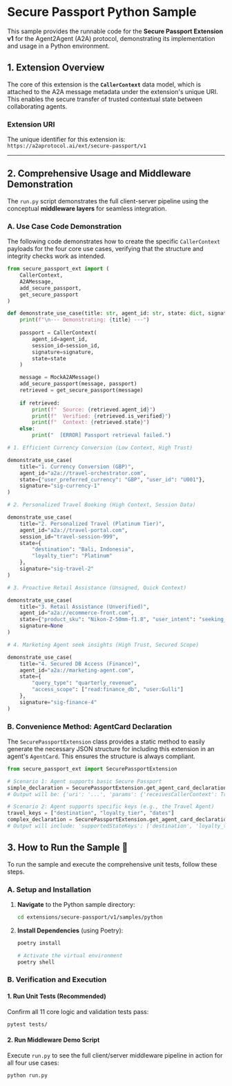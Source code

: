 # Secure Passport Python Sample

This sample provides the runnable code for the **Secure Passport Extension v1** for the Agent2Agent (A2A) protocol, demonstrating its implementation and usage in a Python environment.

## 1. Extension Overview

The core of this extension is the **`CallerContext`** data model, which is attached to the A2A message metadata under the extension's unique URI. This enables the secure transfer of trusted contextual state between collaborating agents.

### Extension URI

The unique identifier for this extension is:
`https://a2aprotocol.ai/ext/secure-passport/v1`

---

## 2. Comprehensive Usage and Middleware Demonstration

The `run.py` script demonstrates the full client-server pipeline using the conceptual **middleware layers** for seamless integration.

### A. Use Case Code Demonstration

The following code demonstrates how to create the specific `CallerContext` payloads for the four core use cases, verifying that the structure and integrity checks work as intended.

```python
from secure_passport_ext import (
    CallerContext, 
    A2AMessage, 
    add_secure_passport, 
    get_secure_passport
)

def demonstrate_use_case(title: str, agent_id: str, state: dict, signature: str | None = None, session_id: str | None = None):
    print(f"\n--- Demonstrating: {title} ---")
    
    passport = CallerContext(
        agent_id=agent_id,
        session_id=session_id,
        signature=signature,
        state=state
    )

    message = MockA2AMessage()
    add_secure_passport(message, passport)
    retrieved = get_secure_passport(message)
    
    if retrieved:
        print(f"  Source: {retrieved.agent_id}")
        print(f"  Verified: {retrieved.is_verified}")
        print(f"  Context: {retrieved.state}")
    else:
        print("  [ERROR] Passport retrieval failed.")

# 1. Efficient Currency Conversion (Low Context, High Trust)

demonstrate_use_case(
    title="1. Currency Conversion (GBP)",
    agent_id="a2a://travel-orchestrator.com",
    state={"user_preferred_currency": "GBP", "user_id": "U001"},
    signature="sig-currency-1"
)

# 2. Personalized Travel Booking (High Context, Session Data)

demonstrate_use_case(
    title="2. Personalized Travel (Platinum Tier)",
    agent_id="a2a://travel-portal.com",
    session_id="travel-session-999",
    state={
        "destination": "Bali, Indonesia",
        "loyalty_tier": "Platinum"
    },
    signature="sig-travel-2"
)

# 3. Proactive Retail Assistance (Unsigned, Quick Context)

demonstrate_use_case(
    title="3. Retail Assistance (Unverified)",
    agent_id="a2a://ecommerce-front.com",
    state={"product_sku": "Nikon-Z-50mm-f1.8", "user_intent": "seeking_reviews"},
    signature=None
)

# 4. Marketing Agent seek insights (High Trust, Secured Scope)

demonstrate_use_case(
    title="4. Secured DB Access (Finance)",
    agent_id="a2a://marketing-agent.com",
    state={
        "query_type": "quarterly_revenue",
        "access_scope": ["read:finance_db", "user:Gulli"]
    },
    signature="sig-finance-4"
)
```

### B. Convenience Method: AgentCard Declaration

The `SecurePassportExtension` class provides a static method to easily generate the necessary JSON structure for including this extension in an agent's `AgentCard`. This ensures the structure is always compliant.

```python
from secure_passport_ext import SecurePassportExtension

# Scenario 1: Agent supports basic Secure Passport
simple_declaration = SecurePassportExtension.get_agent_card_declaration()
# Output will be: {'uri': '...', 'params': {'receivesCallerContext': True}}

# Scenario 2: Agent supports specific keys (e.g., the Travel Agent)
travel_keys = ["destination", "loyalty_tier", "dates"]
complex_declaration = SecurePassportExtension.get_agent_card_declaration(travel_keys)
# Output will include: 'supportedStateKeys': ['destination', 'loyalty_tier', 'dates']
```

## 3. How to Run the Sample 🚀

To run the sample and execute the comprehensive unit tests, follow these steps.

### A. Setup and Installation

1. **Navigate** to the Python sample directory:
    ```bash
    cd extensions/secure-passport/v1/samples/python
    ```
2. **Install Dependencies** (using Poetry):
    ```bash
    poetry install
    
    # Activate the virtual environment
    poetry shell
    ```

### B. Verification and Execution

#### 1. Run Unit Tests (Recommended)

Confirm all 11 core logic and validation tests pass:

```bash
pytest tests/
```

#### 2. Run Middleware Demo Script

Execute `run.py` to see the full client/server middleware pipeline in action for all four use cases:

```bash
python run.py
```
